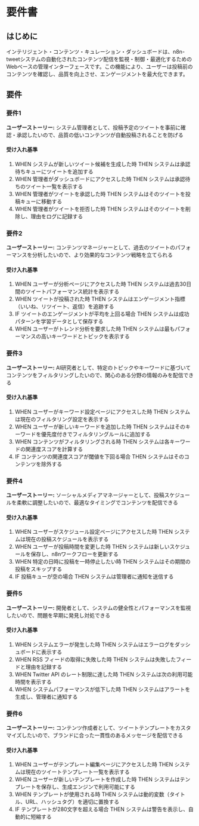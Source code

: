 # 要件書

## はじめに

インテリジェント・コンテンツ・キュレーション・ダッシュボードは、n8n-tweetシステムの自動化されたコンテンツ配信を監視・制御・最適化するためのWebベースの管理インターフェースです。この機能により、ユーザーは投稿前のコンテンツを確認し、品質を向上させ、エンゲージメントを最大化できます。

## 要件

### 要件1

**ユーザーストーリー:** システム管理者として、投稿予定のツイートを事前に確認・承認したいので、品質の低いコンテンツが自動投稿されることを防げる

#### 受け入れ基準

1. WHEN システムが新しいツイート候補を生成した時 THEN システムは承認待ちキューにツイートを追加する
2. WHEN 管理者がダッシュボードにアクセスした時 THEN システムは承認待ちのツイート一覧を表示する
3. WHEN 管理者がツイートを承認した時 THEN システムはそのツイートを投稿キューに移動する
4. WHEN 管理者がツイートを拒否した時 THEN システムはそのツイートを削除し、理由をログに記録する

### 要件2

**ユーザーストーリー:** コンテンツマネージャーとして、過去のツイートのパフォーマンスを分析したいので、より効果的なコンテンツ戦略を立てられる

#### 受け入れ基準

1. WHEN ユーザーが分析ページにアクセスした時 THEN システムは過去30日間のツイートパフォーマンス統計を表示する
2. WHEN ツイートが投稿された時 THEN システムはエンゲージメント指標（いいね、リツイート、返信）を追跡する
3. IF ツイートのエンゲージメントが平均を上回る場合 THEN システムは成功パターンを学習データとして保存する
4. WHEN ユーザーがトレンド分析を要求した時 THEN システムは最もパフォーマンスの高いキーワードとトピックを表示する

### 要件3

**ユーザーストーリー:** AI研究者として、特定のトピックやキーワードに基づいてコンテンツをフィルタリングしたいので、関心のある分野の情報のみを配信できる

#### 受け入れ基準

1. WHEN ユーザーがキーワード設定ページにアクセスした時 THEN システムは現在のフィルタリング設定を表示する
2. WHEN ユーザーが新しいキーワードを追加した時 THEN システムはそのキーワードを優先度付きでフィルタリングルールに追加する
3. WHEN コンテンツがフィルタリングされる時 THEN システムは各キーワードの関連度スコアを計算する
4. IF コンテンツの関連度スコアが閾値を下回る場合 THEN システムはそのコンテンツを除外する

### 要件4

**ユーザーストーリー:** ソーシャルメディアマネージャーとして、投稿スケジュールを柔軟に調整したいので、最適なタイミングでコンテンツを配信できる

#### 受け入れ基準

1. WHEN ユーザーがスケジュール設定ページにアクセスした時 THEN システムは現在の投稿スケジュールを表示する
2. WHEN ユーザーが投稿時間を変更した時 THEN システムは新しいスケジュールを保存し、n8nワークフローを更新する
3. WHEN 特定の日時に投稿を一時停止したい時 THEN システムはその期間の投稿をスキップする
4. IF 投稿キューが空の場合 THEN システムは管理者に通知を送信する

### 要件5

**ユーザーストーリー:** 開発者として、システムの健全性とパフォーマンスを監視したいので、問題を早期に発見し対処できる

#### 受け入れ基準

1. WHEN システムエラーが発生した時 THEN システムはエラーログをダッシュボードに表示する
2. WHEN RSS フィードの取得に失敗した時 THEN システムは失敗したフィードと理由を記録する
3. WHEN Twitter API のレート制限に達した時 THEN システムは次の利用可能時間を表示する
4. WHEN システムパフォーマンスが低下した時 THEN システムはアラートを生成し、管理者に通知する

### 要件6

**ユーザーストーリー:** コンテンツ作成者として、ツイートテンプレートをカスタマイズしたいので、ブランドに合った一貫性のあるメッセージを配信できる

#### 受け入れ基準

1. WHEN ユーザーがテンプレート編集ページにアクセスした時 THEN システムは現在のツイートテンプレート一覧を表示する
2. WHEN ユーザーが新しいテンプレートを作成した時 THEN システムはテンプレートを保存し、生成エンジンで利用可能にする
3. WHEN テンプレートが使用される時 THEN システムは動的変数（タイトル、URL、ハッシュタグ）を適切に置換する
4. IF テンプレートが280文字を超える場合 THEN システムは警告を表示し、自動的に短縮する